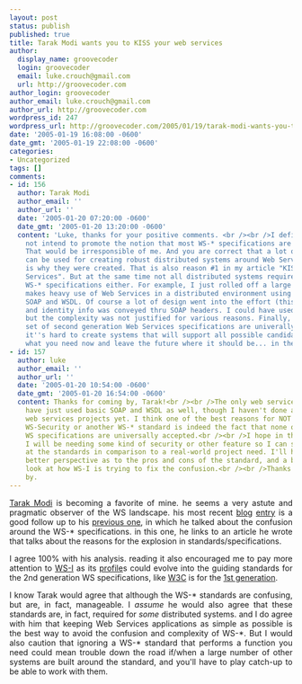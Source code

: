 ```yaml
---
layout: post
status: publish
published: true
title: Tarak Modi wants you to KISS your web services
author:
  display_name: groovecoder
  login: groovecoder
  email: luke.crouch@gmail.com
  url: http://groovecoder.com
author_login: groovecoder
author_email: luke.crouch@gmail.com
author_url: http://groovecoder.com
wordpress_id: 247
wordpress_url: http://groovecoder.com/2005/01/19/tarak-modi-wants-you-to-kiss-your-web-services/
date: '2005-01-19 16:08:00 -0600'
date_gmt: '2005-01-19 22:08:00 -0600'
categories:
- Uncategorized
tags: []
comments:
- id: 156
  author: Tarak Modi
  author_email: ''
  author_url: ''
  date: '2005-01-20 07:20:00 -0600'
  date_gmt: '2005-01-20 13:20:00 -0600'
  content: 'Luke, thanks for your positive comments. <br /><br />I definitely did
    not intend to promote the notion that most WS-* specifications are to be ignored.
    That would be irresponsible of me. And you are correct that a lot of the specifications
    can be used for creating robust distributed systems around Web Services, which
    is why they were created. That is also reason #1 in my article "KISS your Web
    Services". But at the same time not all distributed systems require all of the
    WS-* specifications either. For example, I just rolled off a large project that
    makes heavy use of Web Services in a distributed environment using only basic
    SOAP and WSDL. Of course a lot of design went into the effort (this is key). Security
    and identity info was conveyed thru SOAP headers. I could have used WS-Security,
    but the complexity was not justified for various reasons. Finally, until a core
    set of second generation Web Services specifications are univerally accepted/ratified,
    it''s hard to create systems that will support all possible candidates. So use
    what you need now and leave the future where it should be... in the future.'
- id: 157
  author: luke
  author_email: ''
  author_url: ''
  date: '2005-01-20 10:54:00 -0600'
  date_gmt: '2005-01-20 16:54:00 -0600'
  content: Thanks for coming by, Tarak!<br /><br />The only web services I've done
    have just used basic SOAP and WSDL as well, though I haven't done any mission-critical
    web services projects yet. I think one of the best reasons for NOT going with
    WS-Security or another WS-* standard is indeed the fact that none of the 2nd-generation
    WS specifications are universally accepted.<br /><br />I hope in the near future
    I will be needing some kind of security or other feature so I can seriously look
    at the standards in comparison to a real-world project need. I'll have a much
    better perspective as to the pros and cons of the standard, and a better way to
    look at how WS-I is trying to fix the confusion.<br /><br />Thanks again for stopping
    by.
---
```

<div style="text-align: justify;"><a href="http://www.teknirvana.com/">Tarak Modi</a> is becoming a favorite of mine. he seems a very astute and pragmatic observer of the WS landscape. his most recent <a href="http://www.javaworld.com/weblogs/javadesign/index.html">blog</a> <a href="http://www.javaworld.com/weblogs/javadesign/archives/000319.html">entry</a> is a good follow up to his <a href="http://www.javaworld.com/weblogs/javadesign/archives/000316.html">previous one</a>, in which he talked about the confusion around the WS-* specifications. in this one, he links to an article he wrote that talks about the reasons for the explosion in standards/specifications.</p>
<p>I agree 100% with his analysis. reading it also encouraged me to pay more attention to <a href="http://www.ws-i.org/">WS-I</a> as its <a href="http://www.ws-i.org/Profiles/BasicProfile-1.0-2004-04-16.html">profile</a>s could evolve into the guiding standards for the 2nd generation WS specifications, like <a href="http://www.w3.org/">W3C</a> is for the <a href="http://www.w3.org/2002/ws/">1st generation</a>.</p>
<p>I know Tarak would agree that although the WS-* standards are confusing, but are, in fact, manageable.  I <span style="font-style: italic;">assume</span> he would also agree that these standards are, in fact, required for <span style="font-style: italic;">some</span> distributed systems. and I do agree with him that keeping Web Services applications as simple as possible is the best way to avoid the confusion and complexity of WS-*. But I would also caution that ignoring a WS-* standard that performs a function you need could mean trouble down the road if/when a large number of other systems are built around the standard, and you'll have to play catch-up to be able to work with them.<br />
</div>
